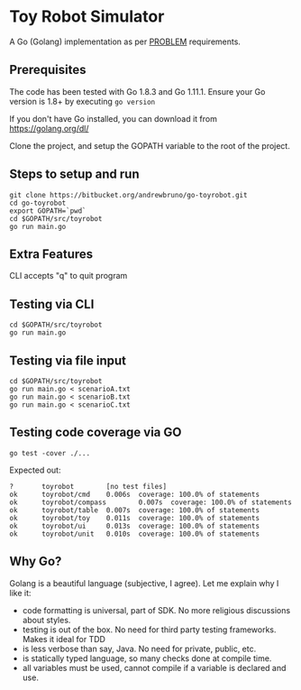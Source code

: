 # Toy Robot Simulator

A Go (Golang) implementation as per [PROBLEM](doc/PROBLEM.md) requirements.

## Prerequisites

The code has been tested with Go 1.8.3 and Go 1.11.1.  Ensure your Go version is 1.8+ by executing `go version`

If you don't have Go installed, you can download it from https://golang.org/dl/

Clone the project, and setup the GOPATH variable to the root of the project.

## Steps to setup and run

```
git clone https://bitbucket.org/andrewbruno/go-toyrobot.git
cd go-toyrobot
export GOPATH=`pwd`
cd $GOPATH/src/toyrobot
go run main.go
```

## Extra Features

CLI accepts "q" to quit program

## Testing via CLI

```
cd $GOPATH/src/toyrobot
go run main.go 
```

## Testing via file input

```
cd $GOPATH/src/toyrobot
go run main.go < scenarioA.txt
go run main.go < scenarioB.txt
go run main.go < scenarioC.txt
```

## Testing code coverage via GO

```
go test -cover ./...
```

Expected out:

```
?       toyrobot        [no test files]
ok      toyrobot/cmd    0.006s  coverage: 100.0% of statements
ok      toyrobot/compass        0.007s  coverage: 100.0% of statements
ok      toyrobot/table  0.007s  coverage: 100.0% of statements
ok      toyrobot/toy    0.011s  coverage: 100.0% of statements
ok      toyrobot/ui     0.013s  coverage: 100.0% of statements
ok      toyrobot/unit   0.010s  coverage: 100.0% of statements
```

## Why Go?

Golang is a beautiful language (subjective, I agree).  Let me explain why I like it:
 - code formatting is universal, part of SDK.  No more religious discussions about styles.
 - testing is out of the box.  No need for third party testing frameworks. Makes it ideal for TDD
 - is less verbose than say, Java.  No need for private, public, etc.
 - is statically typed language, so many checks done at compile time.
 - all variables must be used, cannot compile if a variable is declared and use.
